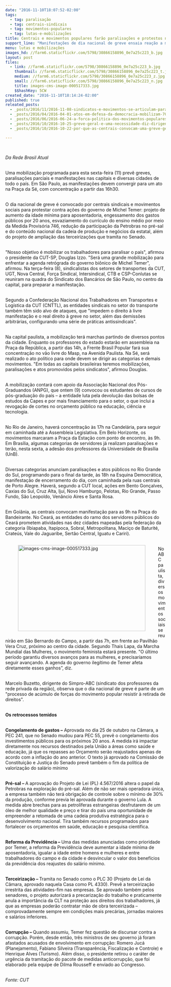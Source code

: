 ```yaml
---
date: "2016-11-10T18:07:52-02:00"
tags:
  - tag: paralisação
  - tag: centrais-sindicais
  - tag: movimentos-populares
  - tag: lutas-e-mobilizações
title: Centrais e movimentos populares farão paralisações e protestos nesta sexta
support_line: "Manifestações de dia nacional de greve ensaia reação a medidas do governo Temer que retiram direitos dos trabalhadores e ameaçam políticas sociais. São Paulo faz ato na Sé; Rio, na Candelária"
menu: lutas e mobilizações
images_hd: //farm6.staticflickr.com/5798/30866158896_0e7a25c223_b.jpg
layout: post
files:
  - link: //farm6.staticflickr.com/5798/30866158896_0e7a25c223_b.jpg
    thumbnail: //farm6.staticflickr.com/5798/30866158896_0e7a25c223_t.jpg
    medium: //farm6.staticflickr.com/5798/30866158896_0e7a25c223_z.jpg
    small: //farm6.staticflickr.com/5798/30866158896_0e7a25c223_n.jpg
    title: images-cms-image-000517333.jpg
    $$hashKey: 5CW
created_date: "2016-11-10T18:14:24-02:00"
published: true
releated_posts:
  - _posts/2016/11/2016-11-08-sindicatos-e-movimentos-se-articulam-para-dia-de-paralisacoes-na-sexta-feira.md
  - _posts/2016/04/2016-04-01-atos-em-defesa-da-democracia-mobilizam-700-mil-pessoas-em-todo-o-pais.md
  - _posts/2016/06/2016-06-24-a-forca-politica-dos-movimentos-populares-unidos.md
  - _posts/2016/10/2016-10-25-greve-geral-e-uma-necessidade-diz-dirigente-da-cut.md
  - _posts/2016/10/2016-10-22-por-que-as-centrais-convocam-uma-greve-geral-veja-dez-motivos.md

---
```

<p>&nbsp;</p>

<p><em>Da Rede Brasil Atual </em></p>

<p><br />
Uma mobiliza&ccedil;&atilde;o programada para esta sexta-feira (11) prev&ecirc; greves, paralisa&ccedil;&otilde;es parciais e manifesta&ccedil;&otilde;es nas capitais e diversas cidades de todo o pa&iacute;s. Em S&atilde;o Paulo, as manifesta&ccedil;&otilde;es devem convergir para um ato na Pra&ccedil;a da S&eacute;, com concentra&ccedil;&atilde;o a partir das 16h30.</p>

<p><br />
O dia nacional de greve &eacute; convocado por centrais sindicais e movimentos sociais para protestar contra a&ccedil;&otilde;es do governo de Michel Temer: projeto de aumento da idade m&iacute;nima para aposentadoria, engessamento dos gastos p&uacute;blicos por 20 anos, esvaziamento do curr&iacute;culo do ensino m&eacute;dio por meio da Medida Provis&oacute;ria 746, redu&ccedil;&atilde;o da participa&ccedil;&atilde;o da Petrobras no pr&eacute;-sal e do conte&uacute;do nacional da cadeia de produ&ccedil;&atilde;o e neg&oacute;cios da estatal, al&eacute;m do projeto de amplia&ccedil;&atilde;o das terceiriza&ccedil;&otilde;es que tramita no Senado.</p>

<p><br />
&quot;Nosso objetivo &eacute; mobilizar os trabalhadores para paralisar o pa&iacute;s&quot;, afirmou o presidente da CUT-SP, Douglas Izzo. &quot;Ser&aacute; uma grande mobiliza&ccedil;&atilde;o para enfrentar a agenda retr&oacute;grada do governo bi&ocirc;nico de Michel Temer&quot;, afirmou. Na ter&ccedil;a-feira (8), sindicalistas dos setores de transportes da CUT, UGT, Nova Central, For&ccedil;a Sindical, Intersindical, CTB e CSP-Conlutas se reuniram na quadra do Sindicato dos Banc&aacute;rios de S&atilde;o Paulo, no centro da capital, para preparar a manifesta&ccedil;&atilde;o.</p>

<p><br />
Segundo a Confedera&ccedil;&atilde;o Nacional dos Trabalhadores em Transportes e Log&iacute;stica da CUT (CNTTL), as entidades sindicais no setor do transporte tamb&eacute;m t&ecirc;m sido alvo de ataques, que &quot;impedem o direito &agrave; livre manifesta&ccedil;&atilde;o e o real direito &agrave; greve no setor, al&eacute;m das demiss&otilde;es arbitr&aacute;rias, configurando uma s&eacute;rie de pr&aacute;ticas antissindicais&quot;.</p>

<p><br />
Na capital paulista, a mobiliza&ccedil;&atilde;o ter&aacute; marchas partindo de diversos pontos da cidade. Enquanto os professores do estado estar&atilde;o em assembleia na Pra&ccedil;a da Rep&uacute;blica, a partir das 14h, a Frente Brasil Popular far&aacute; sua concentra&ccedil;&atilde;o no v&atilde;o livre do Masp, na Avenida Paulista. Na S&eacute;, ser&aacute; realizado o ato pol&iacute;tico para onde devem se dirigir as categorias e demais movimentos. &quot;Em todas as capitais brasileiras teremos mobiliza&ccedil;&otilde;es, paralisa&ccedil;&otilde;es e atos promovidos pelos sindicatos&quot;, afirmou Douglas.</p>

<p><br />
A mobiliza&ccedil;&atilde;o contar&aacute; com apoio da Associa&ccedil;&atilde;o Nacional dos P&oacute;s-Graduandos (ANPG), que ontem (9) convocou os estudantes de cursos de p&oacute;s-gradua&ccedil;&atilde;o do pa&iacute;s &ndash; a entidade luta pela devolu&ccedil;&atilde;o das bolsas de estudos da Capes e por mais financiamento para o setor, o que inclui a revoga&ccedil;&atilde;o de cortes no or&ccedil;amento p&uacute;blico na educa&ccedil;&atilde;o, ci&ecirc;ncia e tecnologia.</p>

<p><br />
No Rio de Janeiro, haver&aacute; concentra&ccedil;&atilde;o &agrave;s 17h na Candel&aacute;ria, para seguir em caminhada at&eacute; a Assembleia Legislativa. Em Belo Horizonte, os movimentos marcaram a Pra&ccedil;a da Esta&ccedil;&atilde;o com ponto de encontro, &agrave;s 9h. Em Bras&iacute;lia, algumas categorias de servidores j&aacute; realizam paralisa&ccedil;&otilde;es e ter&atilde;o, nesta sexta, a ades&atilde;o dos professores da Universidade de Bras&iacute;lia (UnB).</p>

<p><br />
Diversas categorias anunciam paralisa&ccedil;&otilde;es e atos p&uacute;blicos no Rio Grande do Sul, programando para o final da tarde, &agrave;s 18h na Esquina Democr&aacute;tica, manifesta&ccedil;&atilde;o de encerramento do dia, com caminhada pela ruas centrais de Porto Alegre. Haver&aacute;, segundo a CUT local, a&ccedil;&otilde;es em Bento Gon&ccedil;alves, Caxias do Sul, Cruz Alta, Iju&iacute;, Novo Hamburgo, Pelotas, Rio Grande, Passo Fundo, S&atilde;o Leopoldo, Ven&acirc;ncio Aires e Santa Rosa.</p>

<p><br />
Em Goi&acirc;nia, as centrais convocam manifesta&ccedil;&atilde;o para as 9h na Pra&ccedil;a do Bandeirante. No Cear&aacute;, as entidades do ramo dos servidores p&uacute;blicos do Cear&aacute; prometem atividades nas dez cidades mapeadas pela federa&ccedil;&atilde;o da categoria (Ibiapaba, Itapipoca, Sobral, Metropolitana, Maci&ccedil;o de Baturit&eacute;, Crate&uacute;s, Vale do Jaguaribe, Sert&atilde;o Central, Iguatu e Cariri).</p>

<figure class="image" style="float:left"><img alt="images-cms-image-000517333.jpg" height="270" src="//farm6.staticflickr.com/5798/30866158896_0e7a25c223_b.jpg" width="400" />
<figcaption></figcaption>
</figure>

<p><br />
No ABC paulista, diversos movimentos sociais se reunir&atilde;o em S&atilde;o Bernardo do Campo, a partir das 7h, em frente ao Pavilh&atilde;o Vera Cruz, pr&oacute;ximo ao centro da cidade. Segundo Thais Lapa, da Marcha Mundial das Mulheres, o movimento feminista estar&aacute; presente. &quot;O &uacute;ltimo per&iacute;odo garantiu diversos avan&ccedil;os para as mulheres, e precisar&iacute;amos seguir avan&ccedil;ando. A agenda do governo ileg&iacute;timo de Temer afeta diretamente esses ganhos&rdquo;, diz.</p>

<p><br />
Marcelo Buzetto, dirigente do Simpro-ABC (sindicato dos professores da rede privada da regi&atilde;o), observa que o dia nacional de greve &eacute; parte de um &quot;processo de ac&uacute;mulo de for&ccedil;as do movimento popular resistir &agrave; retirada de direitos&quot;.</p>

<p><br />
<strong>Os retrocessos temidos</strong></p>

<p><br />
<strong>Congelamento de gastos &ndash;</strong> Aprovada no dia 25 de outubro na C&acirc;mara, a PEC 241, que no Senado mudou para PEC 55, prev&ecirc; o congelamento dos investimentos p&uacute;blicos para os pr&oacute;ximos 20 anos. A medida ir&aacute; impactar diretamente nos recursos destinados pela Uni&atilde;o a &aacute;reas como sa&uacute;de e educa&ccedil;&atilde;o, j&aacute; que os repasses ao Or&ccedil;amento ser&atilde;o reajustados apenas de acordo com a infla&ccedil;&atilde;o do ano anterior. O texto j&aacute; aprovado na Comiss&atilde;o de Constitui&ccedil;&atilde;o e Justi&ccedil;a do Senado prev&ecirc; tamb&eacute;m o fim da pol&iacute;tica de valoriza&ccedil;&atilde;o do sal&aacute;rio m&iacute;nimo</p>

<p><br />
<strong>Pr&eacute;-sal &ndash; </strong>A aprova&ccedil;&atilde;o do Projeto de Lei (PL) 4.567/2016 altera o papel da Petrobras na explora&ccedil;&atilde;o do pr&eacute;-sal. Al&eacute;m de n&atilde;o ser mais operadora &uacute;nica, a empresa tamb&eacute;m n&atilde;o ter&aacute; obriga&ccedil;&atilde;o de controle sobre o m&iacute;nimo de 30% da produ&ccedil;&atilde;o, conforme previa lei aprovada durante o governo Lula. A medida abre brechas para as petrol&iacute;feras estrangeiras desfrutarem de um &oacute;leo de melhor qualidade e pre&ccedil;o e tirar do pa&iacute;s uma oportunidade de empreender a retomada de uma cadeia produtiva estrat&eacute;gica para o desenvolvimento nacional. Tira tamb&eacute;m recursos programados para fortalecer os or&ccedil;amentos em sa&uacute;de, educa&ccedil;&atilde;o e pesquisa cient&iacute;fica.</p>

<p><br />
<strong>Reforma da Previd&ecirc;ncia &ndash; </strong>Uma das medidas anunciadas como prioridade por Temer, a reforma da Previd&ecirc;ncia deve aumentar a idade m&iacute;nima de aposentadoria, igualar a idade entre homens e mulheres e entre trabalhadores do campo e da cidade e desvincular o valor dos benef&iacute;cios da previd&ecirc;ncia dos reajustes do sal&aacute;rio m&iacute;nimo.</p>

<p><br />
<strong>Terceiriza&ccedil;&atilde;o &ndash; </strong>Tramita no Senado como o PLC 30 (Projeto de Lei da C&acirc;mara, aprovado naquela Casa como PL 4330). Prev&ecirc; a terceiriza&ccedil;&atilde;o irrestrita das atividades-fim nas empresas. Se aprovado tamb&eacute;m pelos senadores, o projeto autorizar&aacute; a precariza&ccedil;&atilde;o do trabalho e praticamente anula a import&acirc;ncia da CLT na prote&ccedil;&atilde;o aos direitos dos trabalhadores, j&aacute; que as empresas poder&atilde;o contratar m&atilde;o de obra terceirizada &ndash; comprovadamente sempre em condi&ccedil;&otilde;es mais prec&aacute;rias, jornadas maiores e sal&aacute;rios inferiores.</p>

<p><br />
<strong>Corrup&ccedil;&atilde;o &ndash; </strong>Quando assumiu, Temer fez quest&atilde;o de discursar contra a corrup&ccedil;&atilde;o. Por&eacute;m, desde ent&atilde;o, tr&ecirc;s ministros de seu governo j&aacute; foram afastados acusados de envolvimento em corrup&ccedil;&atilde;o: Romero Juc&aacute; (Planejamento), Fabiano Silveira (Transpar&ecirc;ncia, Fiscaliza&ccedil;&atilde;o e Controle) e Henrique Alves (Turismo). Al&eacute;m disso, o presidente retirou o car&aacute;ter de urg&ecirc;ncia da tramita&ccedil;&atilde;o do pacote de medidas anticorrup&ccedil;&atilde;o, que foi elaborado pela equipe de Dilma Rousseff e enviado ao Congresso.</p>

<p><br />
<em>Fonte: CUT</em></p>

